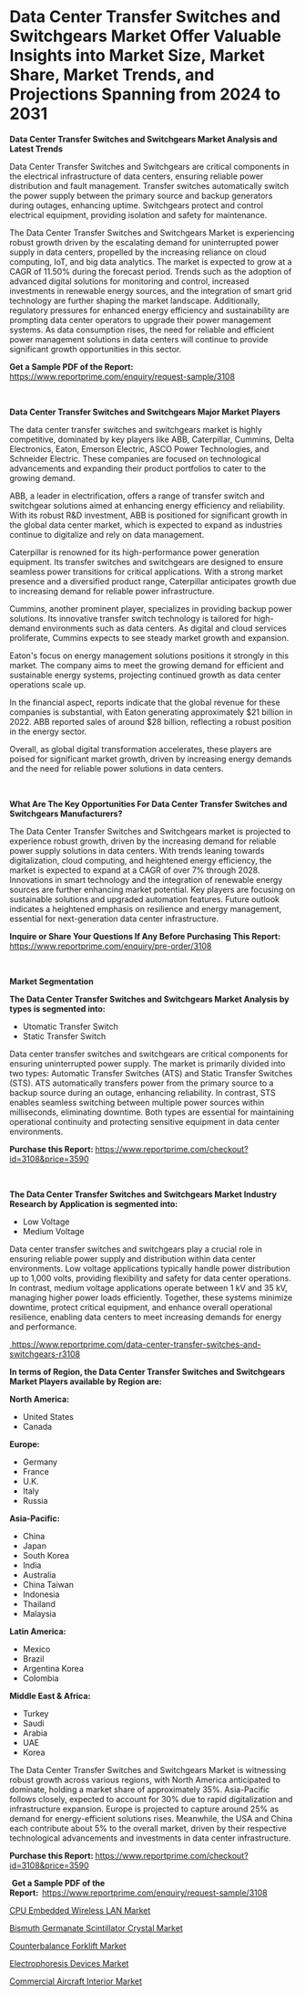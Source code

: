 <p><h1>Data Center Transfer Switches and Switchgears Market Offer Valuable Insights into Market Size, Market Share, Market Trends, and Projections Spanning from 2024 to 2031</h1></p><p><strong>Data Center Transfer Switches and Switchgears Market Analysis and Latest Trends</strong></p>
<p><p>Data Center Transfer Switches and Switchgears are critical components in the electrical infrastructure of data centers, ensuring reliable power distribution and fault management. Transfer switches automatically switch the power supply between the primary source and backup generators during outages, enhancing uptime. Switchgears protect and control electrical equipment, providing isolation and safety for maintenance.</p><p>The Data Center Transfer Switches and Switchgears Market is experiencing robust growth driven by the escalating demand for uninterrupted power supply in data centers, propelled by the increasing reliance on cloud computing, IoT, and big data analytics. The market is expected to grow at a CAGR of 11.50% during the forecast period. Trends such as the adoption of advanced digital solutions for monitoring and control, increased investments in renewable energy sources, and the integration of smart grid technology are further shaping the market landscape. Additionally, regulatory pressures for enhanced energy efficiency and sustainability are prompting data center operators to upgrade their power management systems. As data consumption rises, the need for reliable and efficient power management solutions in data centers will continue to provide significant growth opportunities in this sector.</p></p>
<p><strong>Get a Sample PDF of the Report:&nbsp;</strong> <a href="https://www.reportprime.com/enquiry/request-sample/3108">https://www.reportprime.com/enquiry/request-sample/3108</a></p>
<p>&nbsp;</p>
<p><strong>Data Center Transfer Switches and Switchgears Major Market Players</strong></p>
<p><p>The data center transfer switches and switchgears market is highly competitive, dominated by key players like ABB, Caterpillar, Cummins, Delta Electronics, Eaton, Emerson Electric, ASCO Power Technologies, and Schneider Electric. These companies are focused on technological advancements and expanding their product portfolios to cater to the growing demand.</p><p>ABB, a leader in electrification, offers a range of transfer switch and switchgear solutions aimed at enhancing energy efficiency and reliability. With its robust R&D investment, ABB is positioned for significant growth in the global data center market, which is expected to expand as industries continue to digitalize and rely on data management.</p><p>Caterpillar is renowned for its high-performance power generation equipment. Its transfer switches and switchgears are designed to ensure seamless power transitions for critical applications. With a strong market presence and a diversified product range, Caterpillar anticipates growth due to increasing demand for reliable power infrastructure.</p><p>Cummins, another prominent player, specializes in providing backup power solutions. Its innovative transfer switch technology is tailored for high-demand environments such as data centers. As digital and cloud services proliferate, Cummins expects to see steady market growth and expansion.</p><p>Eaton's focus on energy management solutions positions it strongly in this market. The company aims to meet the growing demand for efficient and sustainable energy systems, projecting continued growth as data center operations scale up.</p><p>In the financial aspect, reports indicate that the global revenue for these companies is substantial, with Eaton generating approximately $21 billion in 2022. ABB reported sales of around $28 billion, reflecting a robust position in the energy sector.</p><p>Overall, as global digital transformation accelerates, these players are poised for significant market growth, driven by increasing energy demands and the need for reliable power solutions in data centers.</p></p>
<p>&nbsp;</p>
<p><strong>What Are The Key Opportunities For Data Center Transfer Switches and Switchgears Manufacturers?</strong></p>
<p><p>The Data Center Transfer Switches and Switchgears market is projected to experience robust growth, driven by the increasing demand for reliable power supply solutions in data centers. With trends leaning towards digitalization, cloud computing, and heightened energy efficiency, the market is expected to expand at a CAGR of over 7% through 2028. Innovations in smart technology and the integration of renewable energy sources are further enhancing market potential. Key players are focusing on sustainable solutions and upgraded automation features. Future outlook indicates a heightened emphasis on resilience and energy management, essential for next-generation data center infrastructure.</p></p>
<p><strong>Inquire or Share Your Questions If Any Before Purchasing This Report:</strong> <a href="https://www.reportprime.com/enquiry/pre-order/3108">https://www.reportprime.com/enquiry/pre-order/3108</a></p>
<p>&nbsp;</p>
<p><strong>Market Segmentation</strong></p>
<p><strong>The Data Center Transfer Switches and Switchgears Market Analysis by types is segmented into:</strong></p>
<p><ul><li>Utomatic Transfer Switch</li><li>Static Transfer Switch</li></ul></p>
<p><p>Data center transfer switches and switchgears are critical components for ensuring uninterrupted power supply. The market is primarily divided into two types: Automatic Transfer Switches (ATS) and Static Transfer Switches (STS). ATS automatically transfers power from the primary source to a backup source during an outage, enhancing reliability. In contrast, STS enables seamless switching between multiple power sources within milliseconds, eliminating downtime. Both types are essential for maintaining operational continuity and protecting sensitive equipment in data center environments.</p></p>
<p><strong>Purchase this Report:&nbsp;</strong><a href="https://www.reportprime.com/checkout?id=3108&price=3590">https://www.reportprime.com/checkout?id=3108&price=3590</a></p>
<p>&nbsp;</p>
<p><strong>The Data Center Transfer Switches and Switchgears Market Industry Research by Application is segmented into:</strong></p>
<p><ul><li>Low Voltage</li><li>Medium Voltage</li></ul></p>
<p><p>Data center transfer switches and switchgears play a crucial role in ensuring reliable power supply and distribution within data center environments. Low voltage applications typically handle power distribution up to 1,000 volts, providing flexibility and safety for data center operations. In contrast, medium voltage applications operate between 1 kV and 35 kV, managing higher power loads efficiently. Together, these systems minimize downtime, protect critical equipment, and enhance overall operational resilience, enabling data centers to meet increasing demands for energy and performance.</p></p>
<p><a href="https://www.reportprime.com/data-center-transfer-switches-and-switchgears-r3108">&nbsp;https://www.reportprime.com/data-center-transfer-switches-and-switchgears-r3108</a></p>
<p><strong>In terms of Region, the Data Center Transfer Switches and Switchgears Market Players available by Region are:</strong></p>
<p>
    <p> <strong> North America: </strong>
        <ul>
            <li>United States</li>
            <li>Canada</li>
        </ul>
        </p> 
    <p> <strong> Europe: </strong>
        <ul>
            <li>Germany</li>
            <li>France</li>
            <li>U.K.</li>
            <li>Italy</li>
            <li>Russia</li>
        </ul>
        </p> 
    <p> <strong> Asia-Pacific: </strong>
        <ul>
            <li>China</li>
            <li>Japan</li>
            <li>South Korea</li>
            <li>India</li>
            <li>Australia</li>
            <li>China Taiwan</li>
            <li>Indonesia</li>
            <li>Thailand</li>
            <li>Malaysia</li>
        </ul>
        </p> 
    <p> <strong> Latin America: </strong>
        <ul>
            <li>Mexico</li>
            <li>Brazil</li>
            <li>Argentina Korea</li>
            <li>Colombia</li>
        </ul>
        </p> 
    <p> <strong> Middle East & Africa: </strong>
        <ul>
            <li>Turkey</li>
            <li>Saudi</li>
            <li>Arabia</li>
            <li>UAE</li>
            <li>Korea</li>
        </ul>
    </p>
    </p>
<p><p>The Data Center Transfer Switches and Switchgears Market is witnessing robust growth across various regions, with North America anticipated to dominate, holding a market share of approximately 35%. Asia-Pacific follows closely, expected to account for 30% due to rapid digitalization and infrastructure expansion. Europe is projected to capture around 25% as demand for energy-efficient solutions rises. Meanwhile, the USA and China each contribute about 5% to the overall market, driven by their respective technological advancements and investments in data center infrastructure.</p></p>
<p><strong>Purchase this Report: </strong><a href="https://www.reportprime.com/checkout?id=3108&price=3590">https://www.reportprime.com/checkout?id=3108&price=3590</a></p>
<p>&nbsp;<strong>Get a Sample PDF of the Report:&nbsp;&nbsp;</strong><a href="https://www.reportprime.com/enquiry/request-sample/3108">https://www.reportprime.com/enquiry/request-sample/3108</a></p>
<p><strong></strong></p>
<p><p><a href="https://github.com/AshrafKhan865/Market-Research-Report-List-1/blob/main/cpu-embedded-wireless-lan-market.md">CPU Embedded Wireless LAN Market</a></p><p><a href="https://issuu.com/reportprime-2/docs/bismuth-germanate-scintillator-crys_afa96615d3cb1f">Bismuth Germanate Scintillator Crystal Market</a></p><p><a href="https://issuu.com/reportprime-2/docs/counterbalance-forklift-market-size_66ce97ace1b53b">Counterbalance Forklift Market</a></p><p><a href="https://www.linkedin.com/pulse/what-factors-influence-electrophoresis-devices-market-wk4mc?trackingId=cx%2FDDQSrQ2GO0gDd5uv7Eg%3D%3D">Electrophoresis Devices Market</a></p><p><a href="https://www.linkedin.com/pulse/driving-market-forces-commercial-aircraft-interior-trends-2ij0c?trackingId=lIv1oZyaRvSWTd0rQ8ZyNA%3D%3D">Commercial Aircraft Interior Market</a></p></p>